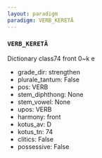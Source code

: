 ```yaml
---
layout: paradigm
paradigm: VERB_KERETÄ
---
```

### ` VERB_KERETÄ `

Dictionary class74 front 0~k e 
* grade_dir: strengthen
* plurale_tantum: False
* pos: VERB
* stem_diphthong: None
* stem_vowel: None
* upos: VERB
* harmony: front
* kotus_av: D
* kotus_tn: 74
* clitics: False
* possessive: False
